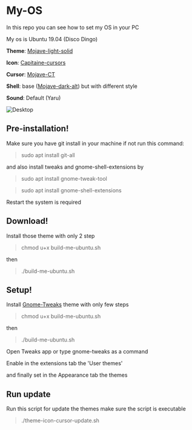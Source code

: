 # My-OS
In this repo you can see how to set my OS in your PC

My os is Ubuntu 19.04 (Disco Dingo)

**Theme**: [Mojave-light-solid](https://github.com/vinceliuice/Mojave-gtk-theme)

**Icon**: [Capitaine-cursors](https://github.com/keeferrourke/capitaine-cursors)

**Cursor**: [Mojave-CT](https://github.com/zayronxio/Mojave-CT)

**Shell**: base ([Mojave-dark-alt](https://github.com/vinceliuice/Mojave-gtk-theme)) but with different style

**Sound**: Default (Yaru)

![Desktop](https://user-images.githubusercontent.com/43498633/59151388-dd79e400-8a3a-11e9-8c29-c8bc1c248c46.png)

## Pre-installation!

Make sure you have git install in your machine
if not run this command:

> sudo apt install git-all 

and also install tweaks and gnome-shell-extensions by

> sudo apt install gnome-tweak-tool


> sudo apt install gnome-shell-extensions

Restart the system is required

## Download!

Install those theme with only 2 step

> chmod u+x build-me-ubuntu.sh 

then

>./build-me-ubuntu.sh

## Setup!

Install [Gnome-Tweaks]() theme with only few steps

> chmod u+x build-me-ubuntu.sh 

then

>./build-me-ubuntu.sh

Open Tweaks app or type gnome-tweaks as a command

Enable in the extensions tab the 'User themes'

and finally set in the Appearance tab the themes

## Run update

Run this script for update the themes make sure the script is executable

> ./theme-icon-cursor-update.sh
